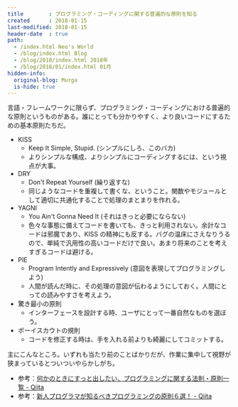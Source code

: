 ```yaml
---
title        : プログラミング・コーディングに関する普遍的な原則を知る
created      : 2018-01-15
last-modified: 2018-01-15
header-date  : true
path:
  - /index.html Neo's World
  - /blog/index.html Blog
  - /blog/2018/index.html 2018年
  - /blog/2018/01/index.html 01月
hidden-info:
  original-blog: Murga
  is-hide: true
---
```


言語・フレームワークに限らず、プログラミング・コーディングにおける普遍的な原則というものがある。誰にとっても分かりやすく、より良いコードにするための基本原則たちだ。

- KISS
  - Keep It Simple, Stupid. (シンプルにしろ、このバカ)
  - よりシンプルな構成、よりシンプルにコーディングするには、という視点が大事。
- DRY
  - Don't Repeat Yourself (繰り返すな)
  - 同じようなコードを重複して書くな、ということ。関数やモジュールとして適切に共通化することで処理のまとまりを作れる。
- YAGNI
  - You Ain't Gonna Need It (それはきっと必要にならない)
  - 色々な事態に備えてコードを書いても、きっと利用されない。余計なコードは邪魔であり、KISS の精神にも反する。バグの温床にさえなりうるので、単純で汎用性の高いコードだけで良い。あまり将来のことを考えすぎるコードは避ける。
- PIE
  - Program Intently and Expressively (意図を表現してプログラミングしよう)
  - 人間が読んだ時に、その処理の意図が伝わるようにしておく。人間にとっての読みやすさを考えよう。
- 驚き最小の原則
  - インターフェースを設計する時、ユーザにとって一番自然なものを選ぼう。
- ボーイスカウトの規則
  - コードを修正する時は、手を入れる前よりも綺麗にしてコミットする。

主にこんなところ。いずれも当たり前のことばかりだが、作業に集中して視野が狭まっているとついついやらかしがち。

- 参考：[何かのときにすっと出したい、プログラミングに関する法則・原則一覧 - Qiita](https://qiita.com/hirokidaichi/items/d6c473d8011bd9330e63)
- 参考：[新人プログラマが知るべきプログラミングの原則６選！ - Qiita](https://qiita.com/ryotanatsume/items/018cae5c5be8faba367a)
